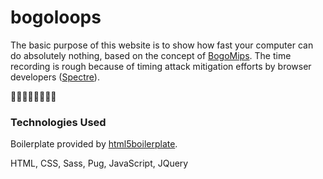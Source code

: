 # bogoloops
The basic purpose of this website is to show how fast your computer can do absolutely nothing, based on the concept of [BogoMips](https://en.wikipedia.org/wiki/BogoMips). The time recording is rough because of timing attack mitigation efforts by browser developers ([Spectre](https://meltdownattack.com/)).

🤔🤔🤔🤔🤔🤔🤔🤔

### Technologies Used
Boilerplate provided by [html5boilerplate](https://html5boilerplate.com/). 

HTML, CSS, Sass, Pug, JavaScript, JQuery

